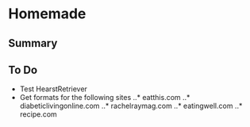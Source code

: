 # Homemade
## Summary
## To Do
* Test HearstRetriever
* Get formats for the following sites
..* eatthis.com
..* diabeticlivingonline.com
..* rachelraymag.com
..* eatingwell.com
..* recipe.com
